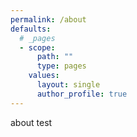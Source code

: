 ```yaml
---
permalink: /about
defaults:
  # _pages
  - scope:
      path: ""
      type: pages
    values:
      layout: single
      author_profile: true
---
```

about test